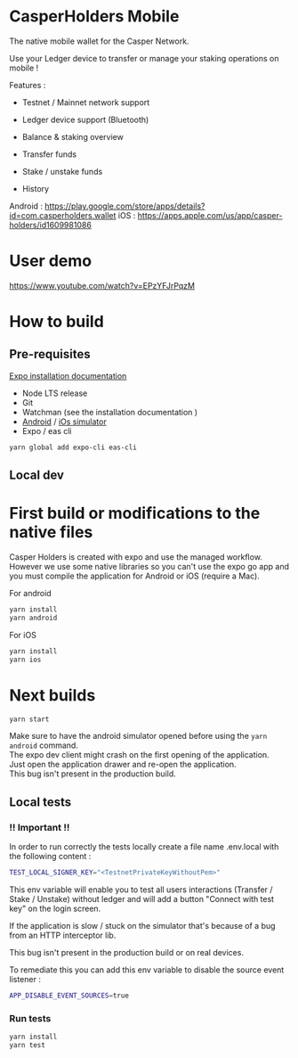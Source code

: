 # CasperHolders Mobile

The native mobile wallet for the Casper Network.


Use your Ledger device to transfer or manage your staking operations on mobile !


Features :

- Testnet / Mainnet network support

- Ledger device support (Bluetooth)

- Balance & staking overview

- Transfer funds

- Stake / unstake funds

- History

Android : https://play.google.com/store/apps/details?id=com.casperholders.wallet
iOS : https://apps.apple.com/us/app/casper-holders/id1609981086

# User demo

https://www.youtube.com/watch?v=EPzYFJrPqzM

# How to build

## Pre-requisites

[Expo installation documentation](https://docs.expo.dev/get-started/installation/)

- Node LTS release
- Git
- Watchman (see the installation documentation )
- [Android](https://docs.expo.dev/workflow/android-studio-emulator/)
  / [iOs simulator](https://docs.expo.dev/workflow/ios-simulator/)
- Expo / eas cli

```bash
yarn global add expo-cli eas-cli
```

## Local dev

# First build or modifications to the native files

Casper Holders is created with expo and use the managed workflow. However we use some native libraries so you can't use the expo go app and you must compile the application for Android or iOS (require a Mac).

For android

```bash
yarn install
yarn android
```

For iOS

```bash
yarn install
yarn ios
```

# Next builds

```bash
yarn start
```

Make sure to have the android simulator opened before using the `yarn android` command.  
The expo dev client might crash on the first opening of the application.  
Just open the application drawer and re-open the application.  
This bug isn't present in the production build.

## Local tests

### !! Important !!

In order to run correctly the tests locally create a file name .env.local with the following
content :

```bash
TEST_LOCAL_SIGNER_KEY="<TestnetPrivateKeyWithoutPem>"
```

This env variable will enable you to test all users interactions (Transfer / Stake / Unstake) without ledger and will add a button "Connect with test key" on the login screen.

If the application is slow / stuck on the simulator that's because of a bug from an HTTP interceptor lib.  

This bug isn't present in the production build or on real devices.

To remediate this you can add this env variable to disable the source event listener :

```bash
APP_DISABLE_EVENT_SOURCES=true
```

### Run tests

```bash
yarn install
yarn test
```


